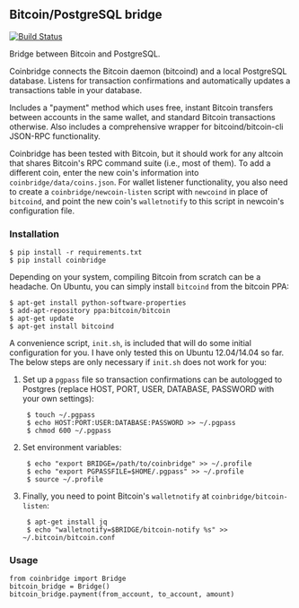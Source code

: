 ## Bitcoin/PostgreSQL bridge

[![Build Status](https://travis-ci.org/tensorjack/coinbridge.svg)](https://travis-ci.org/tensorjack/coinbridge)

Bridge between Bitcoin and PostgreSQL.

Coinbridge connects the Bitcoin daemon (bitcoind) and a local PostgreSQL database.  Listens for transaction confirmations and automatically updates a transactions table in your database.

Includes a "payment" method which uses free, instant Bitcoin transfers between accounts in the same wallet, and standard Bitcoin transactions otherwise.  Also includes a comprehensive wrapper for bitcoind/bitcoin-cli JSON-RPC functionality.

Coinbridge has been tested with Bitcoin, but it should work for any altcoin that shares Bitcoin's RPC command suite (i.e., most of them).  To add a different coin, enter the new coin's information into `coinbridge/data/coins.json`.  For wallet listener functionality, you also need to create a `coinbridge/newcoin-listen` script with `newcoind` in place of `bitcoind`, and point the new coin's `walletnotify` to this script in newcoin's configuration file.

### Installation

    $ pip install -r requirements.txt
    $ pip install coinbridge

Depending on your system, compiling Bitcoin from scratch can be a headache.  On Ubuntu, you can simply install `bitcoind` from the bitcoin PPA:

    $ apt-get install python-software-properties
    $ add-apt-repository ppa:bitcoin/bitcoin
    $ apt-get update
    $ apt-get install bitcoind

A convenience script, `init.sh`, is included that will do some initial configuration for you.  I have only tested this on Ubuntu 12.04/14.04 so far.  The below steps are only necessary if `init.sh` does not work for you:

1. Set up a `pgpass` file so transaction confirmations can be autologged to Postgres (replace HOST, PORT, USER, DATABASE, PASSWORD with your own settings):
    
        $ touch ~/.pgpass
        $ echo HOST:PORT:USER:DATABASE:PASSWORD >> ~/.pgpass
        $ chmod 600 ~/.pgpass

2. Set environment variables:

        $ echo "export BRIDGE=/path/to/coinbridge" >> ~/.profile
        $ echo "export PGPASSFILE=$HOME/.pgpass" >> ~/.profile
        $ source ~/.profile

3. Finally, you need to point Bitcoin's `walletnotify` at `coinbridge/bitcoin-listen`:

        $ apt-get install jq
        $ echo "walletnotify=$BRIDGE/bitcoin-notify %s" >> ~/.bitcoin/bitcoin.conf

### Usage

    from coinbridge import Bridge
    bitcoin_bridge = Bridge()
    bitcoin_bridge.payment(from_account, to_account, amount)
